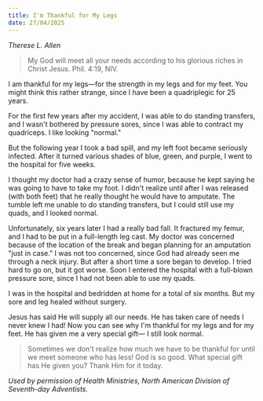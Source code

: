 ```yaml
---
title: I'm Thankful for My Legs
date: 27/04/2025
---
```


_Therese L. Allen_

> <p></p>
> My God will meet all your needs according to his glorious riches in Christ Jesus. Phil. 4:19, NIV.

I am thankful for my legs—for the strength in my legs and for my feet. You might think this rather strange, since I have been a quadriplegic for 25 years.

For the first few years after my accident, I was able to do standing transfers, and I wasn't bothered by pressure sores, since I was able to contract my quadriceps. I like looking "normal."

But the following year I took a bad spill, and my left foot became seriously infected. After it turned various shades of blue, green, and purple, I went to the hospital for five weeks.

I thought my doctor had a crazy sense of humor, because he kept saying he was going to have to take my foot. I didn't realize until after I was released (with both feet) that he really thought he would have to amputate. The tumble left me unable to do standing transfers, but I could still use my quads, and I looked normal.

Unfortunately, six years later I had a really bad fall. It fractured my femur, and I had to be put in a full-length leg cast. My doctor was concerned because of the location of the break and began planning for an amputation "just in case." I was not too concerned, since God had already seen me through a neck injury. But after a short time a sore began to develop. I tried hard to go on, but it got worse. Soon I entered the hospital with a full-blown pressure sore, since I had not been able to use my quads.

I was in the hospital and bedridden at home for a total of six months. But my sore and leg healed without surgery.

Jesus has said He will supply all our needs. He has taken care of needs I never knew I had! Now you can see why I'm thankful for my legs and for my feet. He has given me a very special gift— I still look normal.

> <callout></callout>
> Sometimes we don't realize how much we have to be thankful for until we meet someone who has less! God is so good. What special gift has He given you? Thank Him for it today.

_Used by permission of Health Ministries, North American Division of Seventh-day Adventists._